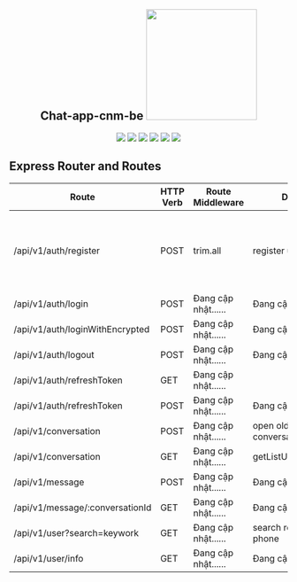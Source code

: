 <h2 align="center">Chat-app-cnm-be <img src="https://media.giphy.com/media/rsUGLKwgSvSxmq1VrZ/giphy.gif" width="200"></h2>
<p align="center">
<img src="https://img.shields.io/badge/-JavaScript-black?style=flat-square&logo=javascript"/>
<img src="https://img.shields.io/badge/-Nodejs-black?style=flat-square&logo=Node.js"/>
<img src="https://img.shields.io/badge/-Expressjs-black?style=flat-square&logo=Express.js"/>
<img src="https://img.shields.io/badge/-MongoDB-black?style=flat-square&logo=mongodb"/>
<img src="https://img.shields.io/badge/-Git-black?style=flat-square&logo=git"/>
<img src="https://img.shields.io/badge/-GitHub-black?style=flat-square&logo=github"/>
</p>

## Express Router and Routes

| Route                     | HTTP Verb | Route Middleware   | Description                          |input|output|
| --------------------------| --------- | ------------------ | ------------------------------------ |----|------|
| /api/v1/auth/register     | POST      | trim.all    |register user |{ "name":"string", "phone":"string", "password":"string", "dateOfBirth":"yyyy-MM-DD", "gender":"male or female" }| {message,accessToken,usser:{info....}}|
| /api/v1/auth/login        | POST      |  Đang cập nhật......    | Đang cập nhật......|||
| /api/v1/auth/loginWithEncrypted       | POST      |    Đang cập nhật......                 | Đang cập nhật......|{ phone, password }|Đang cập nhật......|
| /api/v1/auth/logout       | POST      |    Đang cập nhật......                 | Đang cập nhật......|
| /api/v1/auth/refreshToken | GET      |  Đang cập nhật......    | 
| /api/v1/auth/refreshToken | POST      |  Đang cập nhật......    | Đang cập nhật......|
| /api/v1/conversation | POST      |  Đang cập nhật......    | open old or new conversation (chat)| | |
| /api/v1/conversation | GET      |  Đang cập nhật......    | getListUserConversations|
| /api/v1/message | POST      |  Đang cập nhật......    | Đang cập nhật......|
| /api/v1/message/:conversationId | GET      |  Đang cập nhật......    | Đang cập nhật......|
| /api/v1/user?search=keywork | GET      |  Đang cập nhật......    | search regex by name or phone
| /api/v1/user/info | GET      |  Đang cập nhật......    | Đang cập nhật......|
